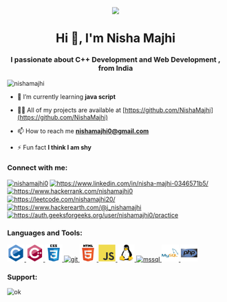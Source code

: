 <div align="center">
<img src="https://rishavanand.github.io/static/images/greetings.gif" align="center" style="width: 50%">
</div>
<h1 align="center">Hi 👋, I'm Nisha Majhi</h1>
<h3 align="center">I passionate about C++ Development and Web Development , from India</h3>

<p align="left"> <img src="https://komarev.com/ghpvc/?username=nishamajhi&label=Profile%20views&color=0e75b6&style=flat" alt="nishamajhi" /> </p>

- 🌱 I’m currently learning **java script**

- 👨‍💻 All of my projects are available at [https://github.com/NishaMajhi](https://github.com/NishaMajhi)

- 📫 How to reach me **nishamajhi0@gmail.com**

- ⚡ Fun fact **I think I am shy**

<h3 align="left">Connect with me:</h3>
<p align="left">
<a href="https://twitter.com/nishamajhi0" target="blank"><img align="center" src="https://raw.githubusercontent.com/rahuldkjain/github-profile-readme-generator/master/src/images/icons/Social/twitter.svg" alt="nishamajhi0" height="30" width="40" /></a>
<a href="https://linkedin.com/in/https://www.linkedin.com/in/nisha-majhi-0346571b5/" target="blank"><img align="center" src="https://raw.githubusercontent.com/rahuldkjain/github-profile-readme-generator/master/src/images/icons/Social/linked-in-alt.svg" alt="https://www.linkedin.com/in/nisha-majhi-0346571b5/" height="30" width="40" /></a>
<a href="https://www.hackerrank.com/https://www.hackerrank.com/nishamajhi0" target="blank"><img align="center" src="https://raw.githubusercontent.com/rahuldkjain/github-profile-readme-generator/master/src/images/icons/Social/hackerrank.svg" alt="https://www.hackerrank.com/nishamajhi0" height="30" width="40" /></a>
<a href="https://www.leetcode.com/https://leetcode.com/nishamajhi20/" target="blank"><img align="center" src="https://raw.githubusercontent.com/rahuldkjain/github-profile-readme-generator/master/src/images/icons/Social/leet-code.svg" alt="https://leetcode.com/nishamajhi20/" height="30" width="40" /></a>
<a href="https://www.hackerearth.com/https://www.hackerearth.com/@j_nishamajhi" target="blank"><img align="center" src="https://raw.githubusercontent.com/rahuldkjain/github-profile-readme-generator/master/src/images/icons/Social/hackerearth.svg" alt="https://www.hackerearth.com/@j_nishamajhi" height="30" width="40" /></a>
<a href="https://auth.geeksforgeeks.org/user/https://auth.geeksforgeeks.org/user/nishamajhi0/practice" target="blank"><img align="center" src="https://raw.githubusercontent.com/rahuldkjain/github-profile-readme-generator/master/src/images/icons/Social/geeks-for-geeks.svg" alt="https://auth.geeksforgeeks.org/user/nishamajhi0/practice" height="30" width="40" /></a>
</p>

<h3 align="left">Languages and Tools:</h3>
<p align="left"> <a href="https://www.cprogramming.com/" target="_blank" rel="noreferrer"> <img src="https://raw.githubusercontent.com/devicons/devicon/master/icons/c/c-original.svg" alt="c" width="40" height="40"/> </a> <a href="https://www.w3schools.com/cpp/" target="_blank" rel="noreferrer"> <img src="https://raw.githubusercontent.com/devicons/devicon/master/icons/cplusplus/cplusplus-original.svg" alt="cplusplus" width="40" height="40"/> </a> <a href="https://www.w3schools.com/css/" target="_blank" rel="noreferrer"> <img src="https://raw.githubusercontent.com/devicons/devicon/master/icons/css3/css3-original-wordmark.svg" alt="css3" width="40" height="40"/> </a> <a href="https://git-scm.com/" target="_blank" rel="noreferrer"> <img src="https://www.vectorlogo.zone/logos/git-scm/git-scm-icon.svg" alt="git" width="40" height="40"/> </a> <a href="https://www.w3.org/html/" target="_blank" rel="noreferrer"> <img src="https://raw.githubusercontent.com/devicons/devicon/master/icons/html5/html5-original-wordmark.svg" alt="html5" width="40" height="40"/> </a> <a href="https://developer.mozilla.org/en-US/docs/Web/JavaScript" target="_blank" rel="noreferrer"> <img src="https://raw.githubusercontent.com/devicons/devicon/master/icons/javascript/javascript-original.svg" alt="javascript" width="40" height="40"/> </a> <a href="https://www.linux.org/" target="_blank" rel="noreferrer"> <img src="https://raw.githubusercontent.com/devicons/devicon/master/icons/linux/linux-original.svg" alt="linux" width="40" height="40"/> </a> <a href="https://www.microsoft.com/en-us/sql-server" target="_blank" rel="noreferrer"> <img src="https://www.svgrepo.com/show/303229/microsoft-sql-server-logo.svg" alt="mssql" width="40" height="40"/> </a> <a href="https://www.mysql.com/" target="_blank" rel="noreferrer"> <img src="https://raw.githubusercontent.com/devicons/devicon/master/icons/mysql/mysql-original-wordmark.svg" alt="mysql" width="40" height="40"/> </a> <a href="https://www.php.net" target="_blank" rel="noreferrer"> <img src="https://raw.githubusercontent.com/devicons/devicon/master/icons/php/php-original.svg" alt="php" width="40" height="40"/> </a> </p>

<h3 align="left">Support:</h3>
<p><a href="https://ko-fi.com/ok"> <img align="left" src="https://cdn.ko-fi.com/cdn/kofi3.png?v=3" height="50" width="210" alt="ok" /></a></p><br><br>
